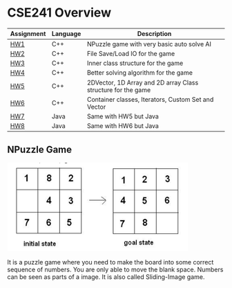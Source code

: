 
# CSE241 Overview

Assignment  | Language | Description
------------- | ------------- | ------------- 
[HW1](https://github.com/xinoip/edu/tree/master/CSE241/HW1)  | C++ | NPuzzle game with very basic auto solve AI
[HW2](https://github.com/xinoip/edu/tree/master/CSE241/HW2)    | C++ | File Save/Load IO for the game
[HW3](https://github.com/xinoip/edu/tree/master/CSE241/HW3)    | C++ | Inner class structure for the game
[HW4](https://github.com/xinoip/edu/tree/master/CSE241/HW4)    | C++ | Better solving algorithm for the game
[HW5](https://github.com/xinoip/edu/tree/master/CSE241/HW5)    | C++ | 2DVector, 1D Array and 2D array Class structure for the game
[HW6](https://github.com/xinoip/edu/tree/master/CSE241/HW6)    | C++ | Container classes, Iterators, Custom Set and Vector
[HW7](https://github.com/xinoip/edu/tree/master/CSE241/HW7)    | Java | Same with HW5 but Java
[HW8](https://github.com/xinoip/edu/tree/master/CSE241/HW8)    | Java | Same with HW6 but Java

## NPuzzle Game

![NPuzzle Image](https://github.com/xinoip/edu/blob/readme-assets/NPuzzle-Img.png)

It is a puzzle game where you need to make the board into some correct sequence of numbers.
You are only able to move the blank space.
Numbers can be seen as parts of a image. It is also called Sliding-Image game.
